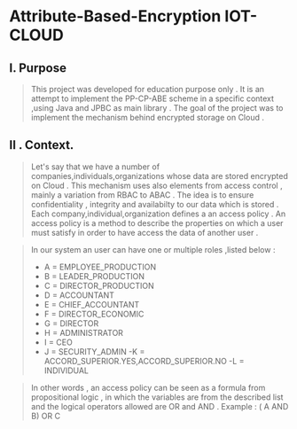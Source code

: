 # Attribute-Based-Encryption IOT-CLOUD

## I. Purpose 
> This project was developed for education purpose only . It is an attempt to implement the PP-CP-ABE scheme in a specific context ,using Java and JPBC as main library . The goal of the project was to implement the mechanism behind encrypted storage on Cloud . 

## II . Context.
> Let's say that we have a number of companies,individuals,organizations whose data are stored encrypted on Cloud . This mechanism uses also elements from 
access control , mainly a variation from RBAC to ABAC . The idea is to ensure confidentiality , integrity and availabilty to our data which is stored . 
Each company,individual,organization defines a an access policy . An access policy is a method to describe the properties on which a user must satisfy in order to have access the data of another user . 

> In our system an user can have one or multiple roles ,listed below :
> - A = EMPLOYEE_PRODUCTION
> - B = LEADER_PRODUCTION 
> - C = DIRECTOR_PRODUCTION 
> - D = ACCOUNTANT
> - E = CHIEF_ACCOUNTANT
> - F = DIRECTOR_ECONOMIC
> - G = DIRECTOR
> - H = ADMINISTRATOR
> - I = CEO
> - J = SECURITY_ADMIN 
>  -K = ACCORD_SUPERIOR.YES,ACCORD_SUPERIOR.NO
>  -L = INDIVIDUAL 

> In other words , an access policy can be seen as a formula from propositional logic , in which the variables are from the described list and the logical operators allowed are OR and AND  . 
> Example : ( A AND B) OR C 
